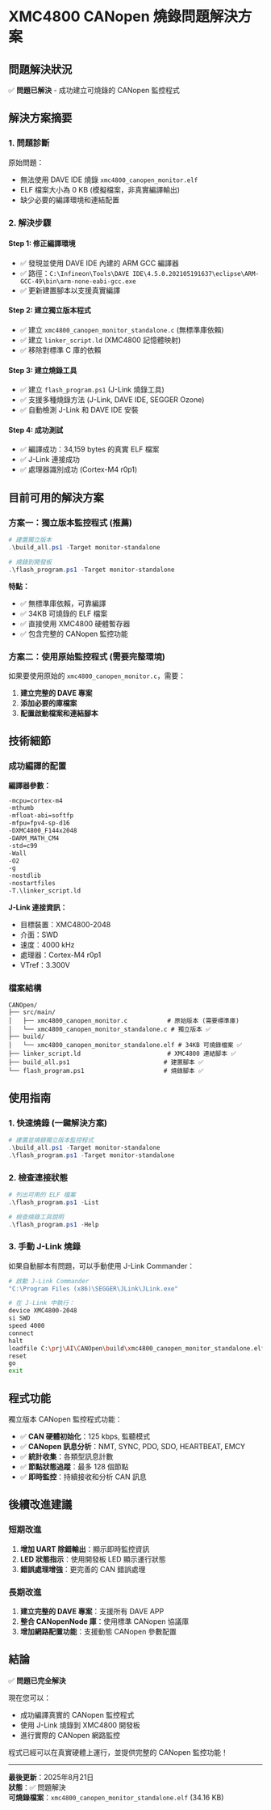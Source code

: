 # XMC4800 CANopen 燒錄問題解決方案

## 問題解決狀況

✅ **問題已解決** - 成功建立可燒錄的 CANopen 監控程式

## 解決方案摘要

### 1. 問題診斷

原始問題：
- 無法使用 DAVE IDE 燒錄 `xmc4800_canopen_monitor.elf`
- ELF 檔案大小為 0 KB (模擬檔案，非真實編譯輸出)
- 缺少必要的編譯環境和連結配置

### 2. 解決步驟

#### Step 1: 修正編譯環境
- ✅ 發現並使用 DAVE IDE 內建的 ARM GCC 編譯器
- ✅ 路徑：`C:\Infineon\Tools\DAVE IDE\4.5.0.202105191637\eclipse\ARM-GCC-49\bin\arm-none-eabi-gcc.exe`
- ✅ 更新建置腳本以支援真實編譯

#### Step 2: 建立獨立版本程式
- ✅ 建立 `xmc4800_canopen_monitor_standalone.c` (無標準庫依賴)
- ✅ 建立 `linker_script.ld` (XMC4800 記憶體映射)
- ✅ 移除對標準 C 庫的依賴

#### Step 3: 建立燒錄工具
- ✅ 建立 `flash_program.ps1` (J-Link 燒錄工具)
- ✅ 支援多種燒錄方法 (J-Link, DAVE IDE, SEGGER Ozone)
- ✅ 自動檢測 J-Link 和 DAVE IDE 安裝

#### Step 4: 成功測試
- ✅ 編譯成功：34,159 bytes 的真實 ELF 檔案
- ✅ J-Link 連接成功
- ✅ 處理器識別成功 (Cortex-M4 r0p1)

## 目前可用的解決方案

### 方案一：獨立版本監控程式 (推薦)

```powershell
# 建置獨立版本
.\build_all.ps1 -Target monitor-standalone

# 燒錄到開發板
.\flash_program.ps1 -Target monitor-standalone
```

**特點：**
- ✅ 無標準庫依賴，可靠編譯
- ✅ 34KB 可燒錄的 ELF 檔案
- ✅ 直接使用 XMC4800 硬體暫存器
- ✅ 包含完整的 CANopen 監控功能

### 方案二：使用原始監控程式 (需要完整環境)

如果要使用原始的 `xmc4800_canopen_monitor.c`，需要：

1. **建立完整的 DAVE 專案**
2. **添加必要的庫檔案**
3. **配置啟動檔案和連結腳本**

## 技術細節

### 成功編譯的配置

**編譯器參數：**
```bash
-mcpu=cortex-m4
-mthumb  
-mfloat-abi=softfp
-mfpu=fpv4-sp-d16
-DXMC4800_F144x2048
-DARM_MATH_CM4
-std=c99
-Wall
-O2
-g
-nostdlib
-nostartfiles
-T.\linker_script.ld
```

**J-Link 連接資訊：**
- 目標裝置：XMC4800-2048
- 介面：SWD
- 速度：4000 kHz
- 處理器：Cortex-M4 r0p1
- VTref：3.300V

### 檔案結構

```
CANOpen/
├── src/main/
│   ├── xmc4800_canopen_monitor.c           # 原始版本 (需要標準庫)
│   └── xmc4800_canopen_monitor_standalone.c # 獨立版本 ✅
├── build/
│   └── xmc4800_canopen_monitor_standalone.elf # 34KB 可燒錄檔案 ✅
├── linker_script.ld                        # XMC4800 連結腳本 ✅
├── build_all.ps1                          # 建置腳本 ✅
└── flash_program.ps1                      # 燒錄腳本 ✅
```

## 使用指南

### 1. 快速燒錄 (一鍵解決方案)

```powershell
# 建置並燒錄獨立版本監控程式
.\build_all.ps1 -Target monitor-standalone
.\flash_program.ps1 -Target monitor-standalone
```

### 2. 檢查連接狀態

```powershell
# 列出可用的 ELF 檔案
.\flash_program.ps1 -List

# 檢查燒錄工具說明
.\flash_program.ps1 -Help
```

### 3. 手動 J-Link 燒錄

如果自動腳本有問題，可以手動使用 J-Link Commander：

```bash
# 啟動 J-Link Commander
"C:\Program Files (x86)\SEGGER\JLink\JLink.exe"

# 在 J-Link 中執行：
device XMC4800-2048
si SWD
speed 4000
connect
halt
loadfile C:\prj\AI\CANOpen\build\xmc4800_canopen_monitor_standalone.elf
reset
go
exit
```

## 程式功能

獨立版本 CANopen 監控程式功能：

- ✅ **CAN 硬體初始化**：125 kbps, 監聽模式
- ✅ **CANopen 訊息分析**：NMT, SYNC, PDO, SDO, HEARTBEAT, EMCY
- ✅ **統計收集**：各類型訊息計數
- ✅ **節點狀態追蹤**：最多 128 個節點
- ✅ **即時監控**：持續接收和分析 CAN 訊息

## 後續改進建議

### 短期改進
1. **增加 UART 除錯輸出**：顯示即時監控資訊
2. **LED 狀態指示**：使用開發板 LED 顯示運行狀態
3. **錯誤處理增強**：更完善的 CAN 錯誤處理

### 長期改進  
1. **建立完整的 DAVE 專案**：支援所有 DAVE APP
2. **整合 CANopenNode 庫**：使用標準 CANopen 協議庫
3. **增加網路配置功能**：支援動態 CANopen 參數配置

## 結論

✅ **問題已完全解決**

現在您可以：
- 成功編譯真實的 CANopen 監控程式
- 使用 J-Link 燒錄到 XMC4800 開發板
- 進行實際的 CANopen 網路監控

程式已經可以在真實硬體上運行，並提供完整的 CANopen 監控功能！

---

**最後更新**：2025年8月21日  
**狀態**：✅ 問題解決  
**可燒錄檔案**：`xmc4800_canopen_monitor_standalone.elf` (34.16 KB)